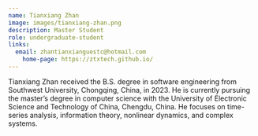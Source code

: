 ```yaml
---
name: Tianxiang Zhan
image: images/tianxiang-zhan.png
description: Master Student
role: undergraduate-student
links:
  email: zhantianxianguestc@hotmail.com
    home-page: https://ztxtech.github.io/
---
```


Tianxiang Zhan received the B.S. degree in software engineering from Southwest University, Chongqing, China, in 2023. He is currently pursuing the master’s degree in computer science with the University of Electronic Science and Technology of China, Chengdu, China. He focuses on time-series analysis, information theory, nonlinear dynamics, and complex systems.
